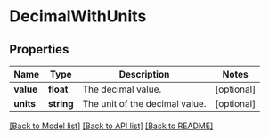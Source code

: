 # DecimalWithUnits

## Properties
Name | Type | Description | Notes
------------ | ------------- | ------------- | -------------
**value** | **float** | The decimal value. | [optional] 
**units** | **string** | The unit of the decimal value. | [optional] 

[[Back to Model list]](../README.md#documentation-for-models) [[Back to API list]](../README.md#documentation-for-api-endpoints) [[Back to README]](../README.md)


